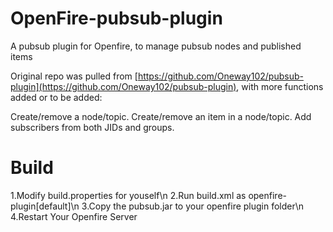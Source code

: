 # OpenFire-pubsub-plugin
A pubsub plugin for Openfire, to manage pubsub nodes and published items


Original repo was pulled from [https://github.com/Oneway102/pubsub-plugin](https://github.com/Oneway102/pubsub-plugin), with more functions added or to be added:

Create/remove a node/topic.
Create/remove an item in a node/topic.
Add subscribers from both JIDs and groups.

# Build
1.Modify build.properties for youself\n
2.Run build.xml as openfire-plugin[default]\n
3.Copy the pubsub.jar to your openfire plugin folder\n
4.Restart Your Openfire Server
